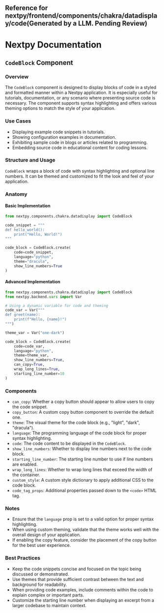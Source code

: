 ##  Reference for nextpy/frontend/components/chakra/datadisplay/code(Generated by a LLM. Pending Review)

# Nextpy Documentation

## `CodeBlock` Component

### Overview

The `CodeBlock` component is designed to display blocks of code in a styled and formatted manner within a Nextpy application. It is especially useful for tutorials, documentation, or any scenario where presenting source code is necessary. The component supports syntax highlighting and offers various theming options to match the style of your application.

### Use Cases

- Displaying example code snippets in tutorials.
- Showing configuration examples in documentation.
- Exhibiting sample code in blogs or articles related to programming.
- Embedding source code in educational content for coding lessons.

### Structure and Usage

`CodeBlock` wraps a block of code with syntax highlighting and optional line numbers. It can be themed and customized to fit the look and feel of your application.

### Anatomy

#### Basic Implementation

```python
from nextpy.components.chakra.datadisplay import CodeBlock

code_snippet = """
def hello_world():
    print("Hello, World!")
"""

code_block = CodeBlock.create(
    code=code_snippet,
    language="python",
    theme="dracula",
    show_line_numbers=True
)
```

#### Advanced Implementation

```python
from nextpy.components.chakra.datadisplay import CodeBlock
from nextpy.backend.vars import Var

# Using a dynamic variable for code and theming
code_var = Var("""
def greet(name):
    print(f"Hello, {name}!")
""")

theme_var = Var("one-dark")

code_block = CodeBlock.create(
    code=code_var,
    language="python",
    theme=theme_var,
    show_line_numbers=True,
    can_copy=True,
    wrap_long_lines=True,
    starting_line_number=10
)
```

### Components

- `can_copy`: Whether a copy button should appear to allow users to copy the code snippet.
- `copy_button`: A custom copy button component to override the default one.
- `theme`: The visual theme for the code block (e.g., "light", "dark", "dracula").
- `language`: The programming language of the code block for proper syntax highlighting.
- `code`: The code content to be displayed in the `CodeBlock`.
- `show_line_numbers`: Whether to display line numbers next to the code block.
- `starting_line_number`: The starting line number to use if line numbers are enabled.
- `wrap_long_lines`: Whether to wrap long lines that exceed the width of the container.
- `custom_style`: A custom style dictionary to apply additional CSS to the code block.
- `code_tag_props`: Additional properties passed down to the `<code>` HTML tag.

### Notes

- Ensure that the `language` prop is set to a valid option for proper syntax highlighting.
- When using custom theming, validate that the theme works well with the overall design of your application.
- If enabling the copy feature, consider the placement of the copy button for the best user experience.

### Best Practices

- Keep the code snippets concise and focused on the topic being discussed or demonstrated.
- Use themes that provide sufficient contrast between the text and background for readability.
- When providing code examples, include comments within the code to explain complex or important parts.
- Customize the starting line number when displaying an excerpt from a larger codebase to maintain context.